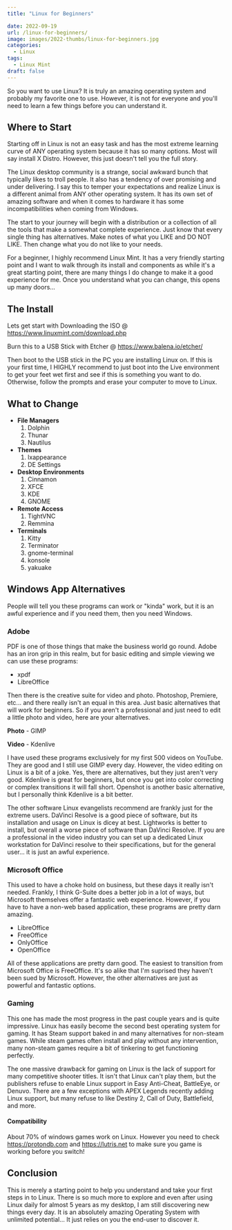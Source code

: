 ```yaml
---
title: "Linux for Beginners"

date: 2022-09-19
url: /linux-for-beginners/
image: images/2022-thumbs/linux-for-beginners.jpg
categories:
  - Linux
tags:
  - Linux Mint
draft: false
---
```

So you want to use Linux? It is truly an amazing operating system and probably my favorite one to use. However, it is not for everyone and you'll need to learn a few things before you can understand it.<!--more-->
 
## Where to Start
Starting off in Linux is not an easy task and has the most extreme learning curve of ANY operating system because it has so many options. Most will say install X Distro. However, this just doesn't tell you the full story. 

The Linux desktop community is a strange, social awkward bunch that typically likes to troll people. It also has a tendency of over promising and under delivering. I say this to temper your expectations and realize Linux is a different animal from ANY other operating system. It has its own set of amazing software and when it comes to hardware it has some incompatibilities when coming from Windows. 

The start to your journey will begin with a distribution or a collection of all the tools that make a somewhat complete experience. Just know that every single thing has alternatives. Make notes of what you LIKE and DO NOT LIKE. Then change what you do not like to your needs. 

For a beginner, I highly recommend Linux Mint. It has a very friendly starting point and I want to walk through its install and components as while it's a great starting point, there are many things I do change to make it a good experience for me. Once you understand what you can change, this opens up many doors...

## The Install
Lets get start with Downloading the ISO @ <https://www.linuxmint.com/download.php>

Burn this to a USB Stick with Etcher @ <https://www.balena.io/etcher/>

Then boot to the USB stick in the PC you are installing Linux on. If this is your first time, I HIGHLY recommend to just boot into the Live environment to get your feet wet first and see if this is something you want to do. Otherwise, follow the prompts and erase your computer to move to Linux. 

## What to Change
- **File Managers**
	1. Dolphin
	2. Thunar
	3. Nautilus
- **Themes**
	1. lxappearance
	2. DE Settings
- **Desktop Environments**
	1. Cinnamon
	2. XFCE
	3. KDE
	4. GNOME
- **Remote Access**
	1. TightVNC
	2. Remmina
- **Terminals**
	1. Kitty
	2. Terminator
	3. gnome-terminal
	4. konsole
  5. yakuake

##  Windows App Alternatives
People will tell you these programs can work or "kinda" work, but it is an awful experience and if you need them, then you need Windows. 

### Adobe
PDF is one of those things that make the business world go round. Adobe has an iron grip in this realm, but for basic editing and simple viewing we can use these programs:

 - xpdf
 - LibreOffice

Then there is the creative suite for video and photo. Photoshop, Premiere, etc... and there really isn't an equal in this area. Just basic alternatives that will work for beginners. So if you aren't a professional and just need to edit a little photo and video, here are your alternatives.

**Photo** - GIMP

**Video** - Kdenlive

I have used these programs exclusively for my first 500 videos on YouTube. They are good and I still use GIMP every day. However, the video editing on Linux is a bit of a joke. Yes, there are alternatives, but they just aren't very good. Kdenlive is great for beginners, but once you get into color correcting or complex transitions it will fall short. Openshot is another basic alternative, but I personally think Kdenlive is a bit better. 

The other software Linux evangelists recommend are frankly just for the extreme users. DaVinci Resolve is a good piece of software, but its installation and usage on Linux is dicey at best. Lightworks is better to install, but overall a worse piece of software than DaVinci Resolve. If you are a professional in the video industry you can set up a dedicated Linux workstation for DaVinci resolve to their specifications, but for the general user... it is just an awful experience. 

### Microsoft Office
This used to have a choke hold on business, but these days it really isn't needed. Frankly, I think G-Suite does a better job in a lot of ways, but Microsoft themselves offer a fantastic web experience. However, if you have to have a non-web based application, these programs are pretty darn amazing. 

 - LibreOffice
 - FreeOffice
 - OnlyOffice
 - OpenOffice

All of these applications are pretty darn good. The easiest to transition from Microsoft Office is FreeOffice. It's so alike that I'm suprised they haven't been sued by Microsoft. However, the other alternatives are just as powerful and fantastic options. 

### Gaming
This one has made the most progress in the past couple years and is quite impressive. Linux has easily become the second best operating system for gaming. It has Steam support baked in and many alternatives for non-steam games. While steam games often install and play without any intervention, many non-steam games require a bit of tinkering to get functioning perfectly. 

The one massive drawback for gaming on Linux is the lack of support for many competitive shooter titles. It isn't that Linux can't play them, but the publishers refuse to enable Linux support in Easy Anti-Cheat, BattleEye, or Denuvo. There are a few exceptions with APEX Legends recently adding Linux support, but many refuse to like Destiny 2, Call of Duty, Battlefield, and more. 

#### Compatibility

About 70% of windows games work on Linux. However you need to check <https://protondb.com> and <https://lutris.net> to make sure you game is working before you switch! 

## Conclusion
This is merely a starting point to help you understand and take your first steps in to Linux. There is so much more to explore and even after using Linux daily for almost 5 years as my desktop, I am still discovering new things every day. It is an absolutely amazing Operating System with unlimited potential... It just relies on you the end-user to discover it. 

